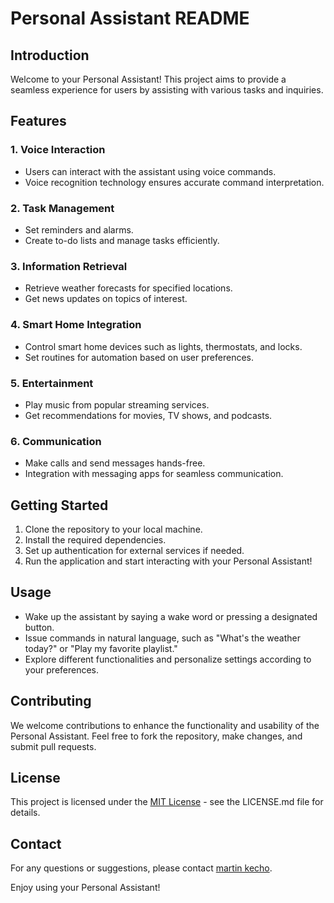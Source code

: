 # Personal Assistant README

## Introduction

Welcome to your Personal Assistant! This project aims to provide a seamless experience for users by assisting with various tasks and inquiries.

## Features

### 1. Voice Interaction
- Users can interact with the assistant using voice commands.
- Voice recognition technology ensures accurate command interpretation.

### 2. Task Management
- Set reminders and alarms.
- Create to-do lists and manage tasks efficiently.

### 3. Information Retrieval
- Retrieve weather forecasts for specified locations.
- Get news updates on topics of interest.

### 4. Smart Home Integration
- Control smart home devices such as lights, thermostats, and locks.
- Set routines for automation based on user preferences.

### 5. Entertainment
- Play music from popular streaming services.
- Get recommendations for movies, TV shows, and podcasts.

### 6. Communication
- Make calls and send messages hands-free.
- Integration with messaging apps for seamless communication.

## Getting Started

1. Clone the repository to your local machine.
2. Install the required dependencies.
3. Set up authentication for external services if needed.
4. Run the application and start interacting with your Personal Assistant!

## Usage

- Wake up the assistant by saying a wake word or pressing a designated button.
- Issue commands in natural language, such as "What's the weather today?" or "Play my favorite playlist."
- Explore different functionalities and personalize settings according to your preferences.

## Contributing

We welcome contributions to enhance the functionality and usability of the Personal Assistant. Feel free to fork the repository, make changes, and submit pull requests.

## License

This project is licensed under the [MIT License](https://opensource.org/licenses/MIT) - see the LICENSE.md file for details.

## Contact

For any questions or suggestions, please contact [martin kecho](mailto:kecho.mk@gmail.com).

Enjoy using your Personal Assistant!

